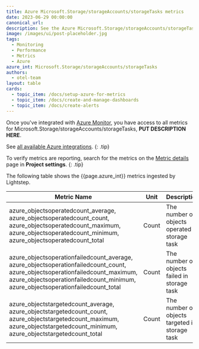 ```yaml
---
title: Azure Microsoft.Storage/storageAccounts/storageTasks metrics
date: 2023-06-29 00:00:00
canonical_url:
description: See the Azure Microsoft.Storage/storageAccounts/storageTasks metrics ingested by Lightstep Observability
image: /images/ui/post-placeholder.jpg
tags:
  - Monitoring
  - Performance
  - Metrics
  - Azure
azure_int: Microsoft.Storage/storageAccounts/storageTasks
authors:
  - otel-team
layout: table
cards:
  - topic_item: /docs/setup-azure-for-metrics
  - topic_item: /docs/create-and-manage-dashboards
  - topic_item: /docs/create-alerts
---
```

Once you've integrated with [Azure Monitor](/docs/setup-azure-for-metrics), you have access to all metrics for Microsoft.Storage/storageAccounts/storageTasks, **PUT DESCRIPTION HERE**. 

See [all available Azure integrations](/docs/azure-metrics).
{: .tip}

To verify metrics are reporting, search for the metrics on the [Metric details](/docs/manage-metric-details) page in **Project settings**.
{: .tip}

The following table shows the {{page.azure_int}} metrics ingested by Lightstep.
<table class="table-aws">
<colgroup><col span="1" style="width: 35%;" /><col span="1" style="width: 15%;" /><col span="1" style="width: 35%;" /></colgroup>
  <thead>
    <th>Metric Name</th>
    <th>Unit</th>
    <th>Description</th>
  </thead>
  <tr>
    <td>azure_objectsoperatedcount_average, azure_objectsoperatedcount_count, azure_objectsoperatedcount_maximum, azure_objectsoperatedcount_minimum, azure_objectsoperatedcount_total</td>
    <td>Count</td>
    <td>The number of objects operated in storage task</td>
  </tr>
  <tr>
    <td>azure_objectsoperationfailedcount_average, azure_objectsoperationfailedcount_count, azure_objectsoperationfailedcount_maximum, azure_objectsoperationfailedcount_minimum, azure_objectsoperationfailedcount_total</td>
    <td>Count</td>
    <td>The number of objects failed in storage task</td>
  </tr>
  <tr>
    <td>azure_objectstargetedcount_average, azure_objectstargetedcount_count, azure_objectstargetedcount_maximum, azure_objectstargetedcount_minimum, azure_objectstargetedcount_total</td>
    <td>Count</td>
    <td>The number of objects targeted in storage task</td>
  </tr>
</table>
